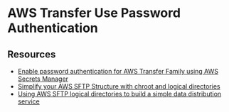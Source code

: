 # AWS Transfer Use Password Authentication

Resources
---

- [Enable password authentication for AWS Transfer Family using AWS Secrets Manager][1]
- [Simplify your AWS SFTP Structure with chroot and logical directories][2]
- [Using AWS SFTP logical directories to build a simple data distribution service][3]

<!-- Links -->
[1]: https://aws.amazon.com/blogs/storage/enable-password-authentication-for-aws-transfer-family-using-aws-secrets-manager-updated/
[2]: https://aws.amazon.com/blogs/storage/simplify-your-aws-sftp-structure-with-chroot-and-logical-directories/
[3]: https://aws.amazon.com/blogs/storage/using-aws-sftp-logical-directories-to-build-a-simple-data-distribution-service/


